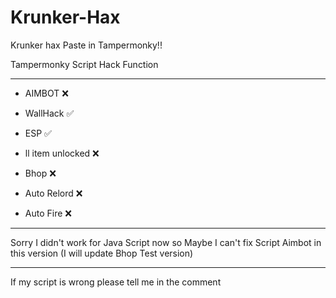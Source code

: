 # Krunker-Hax
Krunker hax
Paste in Tampermonky!!

Tampermonky Script Hack Function
_________________________________
- AIMBOT ❌

- WallHack ✅

- ESP ✅

- ll item unlocked ❌

- Bhop ❌

- Auto Relord ❌

- Auto Fire ❌
_________________________________
Sorry I didn't work for Java Script now so Maybe I can't fix Script Aimbot in this version
(I will update Bhop Test version)
_________________________________
If my script is wrong please tell me in the comment
